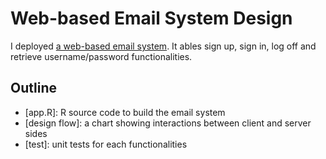 # Web-based Email System Design

I deployed [a web-based email system](https://yeqiaoling.shinyapps.io/singurity_take_home_2/). It ables sign up, sign in, log off and retrieve username/password functionalities.

## Outline

*  [app.R]: R source code to build the email system
*  [design flow]: a chart showing interactions between client and server sides
*  [test]: unit tests for each functionalities

